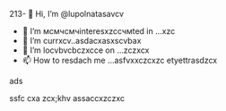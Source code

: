 213- 👋 Hi, I’m @lupolnatasavcv
- 👀 I’m мсмчсмчinteresxzcсчмted in ...xzc
- 🌱 I’m currxcv..asdacxasxscvbax
- 💞️ I’m locvbvcbczxcce on ...zczxcx
- 📫 How to resdach me ...asfvxxczcxzc
etyettrasdzcx
<!---
lupolnatasa/lupolnatasa is a ✨ special ✨ reiulpository because its `README.mdvbx`asd (this file) appearsads on your GicnmbtHub profile.
You can click the Precvview link tиcvbаobv takex a look at your changes.sda
--->ads
ssfc
cxa
zcx;khv
assaccxzczxc

